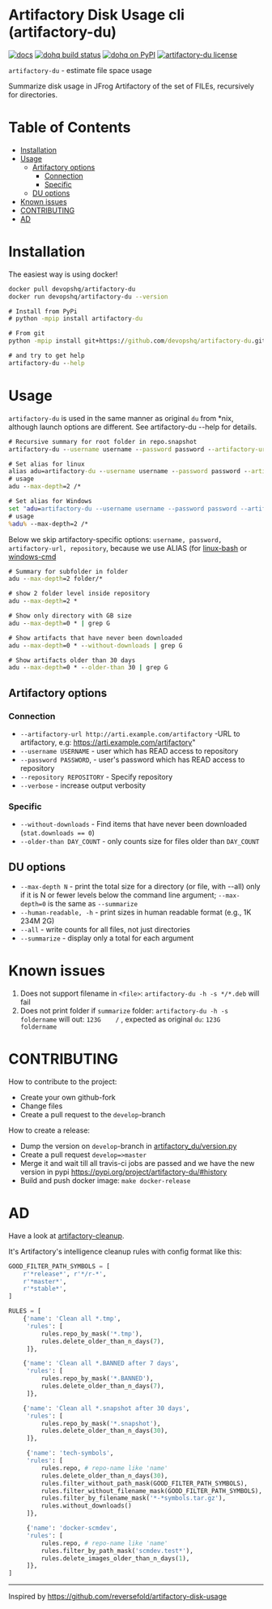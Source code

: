 Artifactory Disk Usage cli (artifactory-du)
==========================================

[![docs](https://img.shields.io/readthedocs/pip.svg)](https://devopshq.github.io/artifactory-du/)  [![dohq build status](https://travis-ci.org/devopshq/artifactory-du.svg)](https://travis-ci.org/devopshq/artifactory-du) [![dohq on PyPI](https://img.shields.io/pypi/v/artifactory-du.svg)](https://pypi.python.org/pypi/artifactory-du) [![artifactory-du license](https://img.shields.io/pypi/l/vspheretools.svg)](https://github.com/devopshq/artifactory-du/blob/master/LICENSE)

`artifactory-du` - estimate file space usage

Summarize disk usage in JFrog Artifactory of the set of FILEs, recursively for directories.

# Table of Contents
- [Installation](#installation)
- [Usage](#usage)
    - [Artifactory options](#artifactory-options)
        - [Connection](#connection)
        - [Specific](#specific)
    - [DU options](#du-options)
- [Known issues](#known-issues)
- [CONTRIBUTING](#contributing)
- [AD](#ad)


# Installation
The easiest way is using docker!
```bash
docker pull devopshq/artifactory-du
docker run devopshq/artifactory-du --version
```

```cmd
# Install from PyPi
# python -mpip install artifactory-du

# From git
python -mpip install git+https://github.com/devopshq/artifactory-du.git

# and try to get help
artifactory-du --help
```

# Usage
`artifactory-du` is used in the same manner as original `du` from *nix, although launch options are different. See artifactory-du --help for details.
```cmd
# Recursive summary for root folder in repo.snapshot
artifactory-du --username username --password password --artifactory-url https://repo.example.ru/artifactory --repository repo.snapshot -h -s *

# Set alias for linux
alias adu=artifactory-du --username username --password password --artifactory-url https://repo.example.ru/artifactory --repository repo.snapshot -h
# usage
adu --max-depth=2 /*

# Set alias for Windows
set "adu=artifactory-du --username username --password password --artifactory-url https://repo.example.ru/artifactory --repository repo.snapshot -h"
# usage
%adu% --max-depth=2 /*

```

Below we skip artifactory-specific options: `username, password, artifactory-url, repository`, because we use ALIAS (for [linux-bash](https://askubuntu.com/questions/17536/how-do-i-create-a-permanent-bash-alias) or [windows-cmd](https://superuser.com/a/560558)

```cmd
# Summary for subfolder in folder
adu --max-depth=2 folder/*

# show 2 folder level inside repository
adu --max-depth=2 *

# Show only directory with GB size
adu --max-depth=0 * | grep G

# Show artifacts that have never been downloaded
adu --max-depth=0 * --without-downloads | grep G

# Show artifacts older than 30 days
adu --max-depth=0 * --older-than 30 | grep G

```

## Artifactory options
### Connection
- `--artifactory-url http://arti.example.com/artifactory` -URL to artifactory, e.g: https://arti.example.com/artifactory"
- `--username USERNAME` - user which has READ access to repository
- `--password PASSWORD`, - user's password which has READ access to repository
- `--repository REPOSITORY` - Specify repository
- `--verbose` - increase output verbosity

### Specific
- `--without-downloads` - Find items that have never been downloaded (`stat.downloads == 0`)
- `--older-than DAY_COUNT` - only counts size for files older than `DAY_COUNT`

## DU options
- `--max-depth N` - print the total size for a directory (or file, with --all) only if it is N or fewer levels below the command line argument; `--max-depth=0` is the same  as `--summarize`
- `--human-readable, -h` - print sizes in human readable format (e.g., 1K 234M 2G)
- `--all` - write counts for all files, not just directories
- `--summarize` - display only a total for each argument

# Known issues
1. Does not support filename in `<file>`: `artifactory-du -h -s */*.deb` will fail
2. Does not print folder if `summarize` folder: `artifactory-du -h -s foldername` will out: `123G    /` , expected as original `du`: `123G    foldername`

# CONTRIBUTING
How to contribute to the project:
- Create your own github-fork
- Change files
- Create a pull request to the `develop`-branch

How to create a release:
- Dump the version on `develop`-branch in [artifactory_du/version.py](artifactory_du/version.py)
- Create a pull request `develop=>master`
- Merge it and wait till all travis-ci jobs are passed and we have the new version in pypi https://pypi.org/project/artifactory-du/#history
- Build and push docker image: `make docker-release`

# AD
Have a look at [artifactory-cleanup](https://github.com/devopshq/artifactory-cleanup). 

It's  Artifactory's intelligence cleanup rules with config format like this:
```python
GOOD_FILTER_PATH_SYMBOLS = [
    r'*release*', r'*/r-*',
    r'*master*',
    r'*stable*',
]

RULES = [
    {'name': 'Clean all *.tmp',
     'rules': [
         rules.repo_by_mask('*.tmp'),
         rules.delete_older_than_n_days(7),
     ]},

    {'name': 'Clean all *.BANNED after 7 days',
     'rules': [
         rules.repo_by_mask('*.BANNED'),
         rules.delete_older_than_n_days(7),
     ]},

    {'name': 'Clean all *.snapshot after 30 days',
     'rules': [
         rules.repo_by_mask('*.snapshot'),
         rules.delete_older_than_n_days(30),
     ]},

     {'name': 'tech-symbols',
     'rules': [
         rules.repo, # repo-name like 'name'
         rules.delete_older_than_n_days(30),
         rules.filter_without_path_mask(GOOD_FILTER_PATH_SYMBOLS),
         rules.filter_without_filename_mask(GOOD_FILTER_PATH_SYMBOLS),
         rules.filter_by_filename_mask('*-*symbols.tar.gz'),
         rules.without_downloads()
     ]},

     {'name': 'docker-scmdev',
     'rules': [
         rules.repo, # repo-name like 'name'
         rules.filter_by_path_mask('scmdev.test*'),
         rules.delete_images_older_than_n_days(1),
     ]},
]
```


---------------
Inspired by https://github.com/reversefold/artifactory-disk-usage
